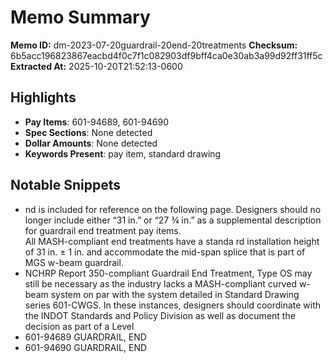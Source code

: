 # Memo Summary

**Memo ID:** dm-2023-07-20guardrail-20end-20treatments
**Checksum:** 6b5acc196823867eacbd4f0c7f1c082903df9bff4ca0e30ab3a99d92ff31ff5c
**Extracted At:** 2025-10-20T21:52:13-0600

## Highlights
- **Pay Items**: 601-94689, 601-94690
- **Spec Sections**: None detected
- **Dollar Amounts**: None detected
- **Keywords Present**: pay item, standard drawing

## Notable Snippets
- nd is included for reference on the 
following page. 
 Designers should no longer include either “31 in.” or “27 ¾ in.”  as a supplemental description for 
guardrail end treatment pay items.   
 All MASH-compliant end treatments have a standa rd installation height of 31 in. ± 1 in. and 
accommodate the mid-span splice that is part of MGS w-beam guardrail.
- NCHRP Report 350-compliant Guardrail 
End Treatment, Type OS may still be necessary as the industry lacks a MASH-compliant curved w-beam system on par with the system detailed in Standard Drawing series 601-CWGS.  In these instances, designers should coordinate with the INDOT Standards and Policy Division as well as 
document the decision as part of a Level
- 601-94689   GUARDRAIL, END
- 601-94690   GUARDRAIL, END